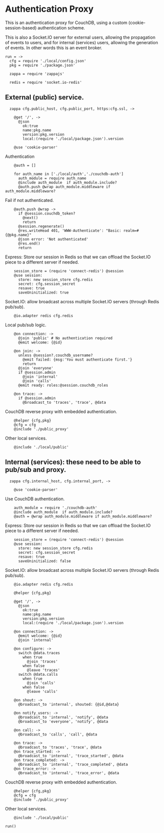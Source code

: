 Authentication Proxy
====================

This is an authentication proxy for CouchDB, using a custom (cookie-session-based) authentication scheme.

This is also a Socket.IO server for external users, allowing the propagation of events to users, and for internal (services) users, allowing the generation of events. In other words this is an event broker.

    run = ->
      cfg = require './local/config.json'
      pkg = require './package.json'

      zappa = require 'zappajs'

      redis = require 'socket.io-redis'

External (public) service.
-------------------------

      zappa cfg.public_host, cfg.public_port, https:cfg.ssl, ->

        @get '/', ->
          @json
            ok:true
            name:pkg.name
            version:pkg.version
            local:(require './local/package.json').version

        @use 'cookie-parser'

Authentication

        @auth = []

        for auth_name in ['./local/auth','./couchdb-auth']
          auth_module = require auth_name
          @include auth_module  if auth_module.include?
          @auth.push @wrap auth_module.middleware if auth_module.middleware?

Fail if not authenticated.

        @auth.push @wrap ->
          if @session.couchdb_token?
            @next()
            return
          @session.regenerate()
          @res.writeHead 401, 'WWW-Authenticate': "Basic: realm=#{@pkg.name}"
          @json error: 'Not authenticated'
          @res.end()
          return

Express: Store our session in Redis so that we can offload the Socket.IO piece to a different server if needed.

        session_store = (require 'connect-redis') @session
        @use session:
          store: new session_store cfg.redis
          secret: cfg.session_secret
          resave: true
          saveUninitialized: true

Socket.IO: allow broadcast across multiple Socket.IO servers (through Redis pub/sub).

        @io.adapter redis cfg.redis

Local pub/sub logic.

        @on connection: ->
          @join 'public' # No authentication required
          @emit welcome: {@id}

        @on join: ->
          unless @session?.couchdb_username?
            @emit failed: {msg:'You must authenticate first.'}
            return
          @join 'everyone'
          if @session.admin
            @join 'internal'
            @join 'calls'
          @emit ready: roles:@session.couchdb_roles

        @on trace: ->
          if @session.admin
            @broadcast_to 'traces', 'trace', @data

CouchDB reverse proxy with embedded authentication.

        @helper {cfg,pkg}
        @cfg = cfg
        @include './public_proxy'

Other local services.

        @include './local/public'

Internal (services): these need to be able to pub/sub and proxy.
--------------------

      zappa cfg.internal_host, cfg.internal_port, ->

        @use 'cookie-parser'

Use CouchDB authentication.

        auth_module = require './couchdb-auth'
        @include auth_module  if auth_module.include?
        @auth = @wrap auth_module.middleware if auth_module.middleware?

Express: Store our session in Redis so that we can offload the Socket.IO piece to a different server if needed.

        session_store = (require 'connect-redis') @session
        @use session:
          store: new session_store cfg.redis
          secret: cfg.session_secret
          resave: true
          saveUninitialized: false

Socket.IO: allow broadcast across multiple Socket.IO servers (through Redis pub/sub).

        @io.adapter redis cfg.redis

        @helper {cfg,pkg}

        @get '/', ->
          @json
            ok:true
            name:pkg.name
            version:pkg.version
            local:(require './local/package.json').version

        @on connection: ->
          @emit welcome: {@id}
          @join 'internal'

        @on configure: ->
          switch @data.traces
            when true
              @join 'traces'
            when false
              @leave 'traces'
          switch @data.calls
            when true
              @join 'calls'
            when false
              @leave 'calls'

        @on shout: ->
          @broadcast_to 'internal', shouted: {@id,@data}

        @on notify_users: ->
          @broadcast_to 'internal', 'notify', @data
          @broadcast_to 'everyone', 'notify', @data

        @on call: ->
          @broadcast_to 'calls', 'call', @data

        @on trace: ->
          @broadcast_to 'traces', 'trace', @data
        @on trace_started: ->
          @broadcast_to 'internal', 'trace_started', @data
        @on trace_completed: ->
          @broadcast_to 'internal', 'trace_completed', @data
        @on trace_error: ->
          @broadcast_to 'internal', 'trace_error', @data

CouchDB reverse proxy with embedded authentication.

        @helper {cfg,pkg}
        @cfg = cfg
        @include './public_proxy'

Other local services.

        @include './local/public'

    run()
